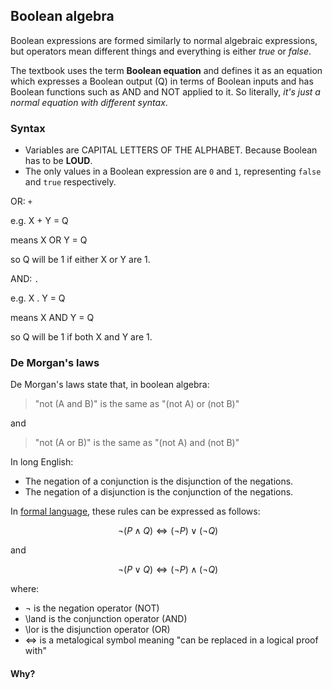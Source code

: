 Boolean algebra
---------------

Boolean expressions are formed similarly to normal algebraic
expressions,  but operators mean different things and everything is
either *true* or *false*.

The textbook uses the term **Boolean equation** and defines it as an
equation which expresses a Boolean output (Q) in terms of Boolean inputs
and has Boolean functions such as AND and NOT applied to it. So
literally, *it's just a normal equation with different syntax*.


### Syntax

  - Variables are CAPITAL LETTERS OF THE ALPHABET. Because Boolean has
    to be **LOUD**.
  - The only values in a Boolean expression are `0` and `1`,
    representing `false` and `true` respectively.



OR: `+`

e.g. X + Y = Q

means X OR Y = Q

so Q will be 1 if either X or Y are 1.

AND: `.`

e.g. X . Y = Q

means X AND Y = Q

so Q will be 1 if both X and Y are 1.


### De Morgan's laws

De Morgan's laws state that, in boolean algebra:

  > "not (A and B)" is the same as "(not A) or (not B)"

and

  > "not (A or B)" is the same as "(not A) and (not B)"

In long English:

  - The negation of a conjunction is the disjunction of the negations.
  - The negation of a disjunction is the conjunction of the negations.

In [formal language](!Wikipedia), these rules can be expressed as
follows:

$$\neg(P \land Q)\iff(\neg P) \lor (\neg Q)$$

and

$$\neg(P \lor Q)\iff(\neg P) \land (\neg Q)$$

where:

  - ¬ is the negation operator (NOT)
  - \land is the conjunction operator (AND)
  - \lor is the disjunction operator (OR)
  - ⇔ is a metalogical symbol meaning "can be replaced in a logical
    proof with"


#### Why?
